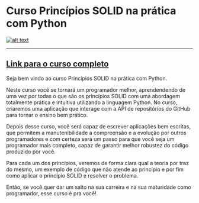 # **Curso Princípios SOLID na prática com Python**

[![alt text](https://i.imgur.com/ZfEJ5yD.png "Link para o curso")](https://www.udemy.com/course/elixir-e-phoenix-do-zero/?referralCode=61252D3D11DFC66B0263)

---

## [**Link para o curso completo**](https://www.udemy.com/course/elixir-e-phoenix-do-zero/?referralCode=61252D3D11DFC66B0263)

Seja bem vindo ao curso Princípios SOLID na prática com Python.

Neste curso você se tornará um programador melhor, aprendendendo de uma vez por todas o que são os princípios SOLID com uma abordagem totalmente prática e intuitiva utilizando a linguagem Python. No curso, criaremos uma aplicação que interage com a API de repositórios do GitHub para tornar o ensino bem prático.

Depois desse curso, você será capaz de escrever aplicações bem escritas, que permitem a manutenibilidade a compreensão e a evolução por outros programadores e com certeza será um passo para que você seja um programador mais completo, capaz de garantir melhor robustez do código produzido por você.

Para cada um dos princípios, veremos de forma clara qual a teoria por traz do mesmo, um exemplo de código que não atende ao princípio e por fim como aplicar o princípio SOLID e resolver o problema.

Então, se você quer dar um salto na sua carreira e na sua maturidade como programador, esse curso é pra você!
